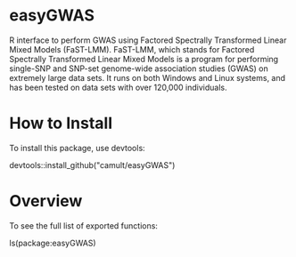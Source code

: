 # easyGWAS

R interface to perform GWAS using Factored Spectrally Transformed Linear Mixed Models (FaST-LMM). FaST-LMM, which stands for Factored Spectrally Transformed Linear Mixed Models is a program for performing single-SNP and SNP-set genome-wide association studies (GWAS) on extremely large data sets. It runs on both Windows and Linux systems, and has been tested on data sets with over 120,000 individuals.


# How to Install

To install this package, use devtools:

devtools::install_github("camult/easyGWAS")


# Overview

To see the full list of exported functions:

ls(package:easyGWAS)
